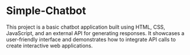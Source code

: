 # Simple-Chatbot
This project is a basic chatbot application built using HTML, CSS, JavaScript, and an external API for generating responses. It showcases a user-friendly interface and demonstrates how to integrate API calls to create interactive web applications.
